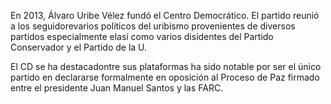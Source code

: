 ﻿<span id="CD1" class="">En 2013, Álvaro Uribe Vélez fundó el Centro Democrático.</span> El partido reunió a los seguidorevarios políticos del uribismo provenientes de diversos partidos especialmente elasí como varios disidentes del Partido Conservador y el Partido de la U.

El CD se ha destacadontre sus plataformas ha sido notable por ser el único partido en declararse formalmente en oposición al Proceso de Paz firmado entre el presidente Juan Manuel Santos y las FARC.
<!--stackedit_data:
eyJoaXN0b3J5IjpbMjU5OTE1NDYwLDE1MTU5Mjg4NDVdfQ==
-->